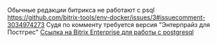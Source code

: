Обычные редакции битрикса не работают с psql 
https://github.com/bitrix-tools/env-docker/issues/3#issuecomment-3034974273
Судя по комменту требуется версия "Энтерпрайз для Постгрес"
[Ссылка на Bitrix Enterprise для работы с postgresql](https://www.1c-bitrix.ru/download/portal/bitrix24_enterprise_postgresql_encode.tar.gz)
